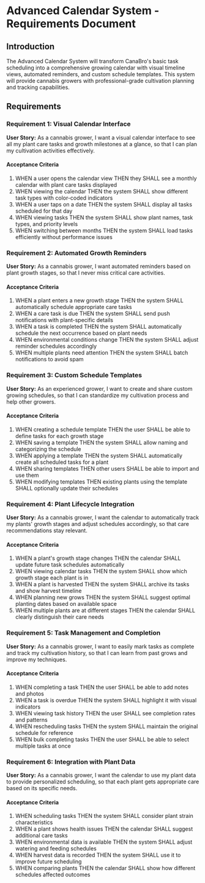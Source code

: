 # Advanced Calendar System - Requirements Document

## Introduction

The Advanced Calendar System will transform CanaBro's basic task scheduling into a comprehensive growing calendar with visual timeline views, automated reminders, and custom schedule templates. This system will provide cannabis growers with professional-grade cultivation planning and tracking capabilities.

## Requirements

### Requirement 1: Visual Calendar Interface

**User Story:** As a cannabis grower, I want a visual calendar interface to see all my plant care tasks and growth milestones at a glance, so that I can plan my cultivation activities effectively.

#### Acceptance Criteria

1. WHEN a user opens the calendar view THEN they SHALL see a monthly calendar with plant care tasks displayed
2. WHEN viewing the calendar THEN the system SHALL show different task types with color-coded indicators
3. WHEN a user taps on a date THEN the system SHALL display all tasks scheduled for that day
4. WHEN viewing tasks THEN the system SHALL show plant names, task types, and priority levels
5. WHEN switching between months THEN the system SHALL load tasks efficiently without performance issues

### Requirement 2: Automated Growth Reminders

**User Story:** As a cannabis grower, I want automated reminders based on plant growth stages, so that I never miss critical care activities.

#### Acceptance Criteria

1. WHEN a plant enters a new growth stage THEN the system SHALL automatically schedule appropriate care tasks
2. WHEN a care task is due THEN the system SHALL send push notifications with plant-specific details
3. WHEN a task is completed THEN the system SHALL automatically schedule the next occurrence based on plant needs
4. WHEN environmental conditions change THEN the system SHALL adjust reminder schedules accordingly
5. WHEN multiple plants need attention THEN the system SHALL batch notifications to avoid spam

### Requirement 3: Custom Schedule Templates

**User Story:** As an experienced grower, I want to create and share custom growing schedules, so that I can standardize my cultivation process and help other growers.

#### Acceptance Criteria

1. WHEN creating a schedule template THEN the user SHALL be able to define tasks for each growth stage
2. WHEN saving a template THEN the system SHALL allow naming and categorizing the schedule
3. WHEN applying a template THEN the system SHALL automatically create all scheduled tasks for a plant
4. WHEN sharing templates THEN other users SHALL be able to import and use them
5. WHEN modifying templates THEN existing plants using the template SHALL optionally update their schedules

### Requirement 4: Plant Lifecycle Integration

**User Story:** As a cannabis grower, I want the calendar to automatically track my plants' growth stages and adjust schedules accordingly, so that care recommendations stay relevant.

#### Acceptance Criteria

1. WHEN a plant's growth stage changes THEN the calendar SHALL update future task schedules automatically
2. WHEN viewing calendar tasks THEN the system SHALL show which growth stage each plant is in
3. WHEN a plant is harvested THEN the system SHALL archive its tasks and show harvest timeline
4. WHEN planning new grows THEN the system SHALL suggest optimal planting dates based on available space
5. WHEN multiple plants are at different stages THEN the calendar SHALL clearly distinguish their care needs

### Requirement 5: Task Management and Completion

**User Story:** As a cannabis grower, I want to easily mark tasks as complete and track my cultivation history, so that I can learn from past grows and improve my techniques.

#### Acceptance Criteria

1. WHEN completing a task THEN the user SHALL be able to add notes and photos
2. WHEN a task is overdue THEN the system SHALL highlight it with visual indicators
3. WHEN viewing task history THEN the user SHALL see completion rates and patterns
4. WHEN rescheduling tasks THEN the system SHALL maintain the original schedule for reference
5. WHEN bulk completing tasks THEN the user SHALL be able to select multiple tasks at once

### Requirement 6: Integration with Plant Data

**User Story:** As a cannabis grower, I want the calendar to use my plant data to provide personalized scheduling, so that each plant gets appropriate care based on its specific needs.

#### Acceptance Criteria

1. WHEN scheduling tasks THEN the system SHALL consider plant strain characteristics
2. WHEN a plant shows health issues THEN the calendar SHALL suggest additional care tasks
3. WHEN environmental data is available THEN the system SHALL adjust watering and feeding schedules
4. WHEN harvest data is recorded THEN the system SHALL use it to improve future scheduling
5. WHEN comparing plants THEN the calendar SHALL show how different schedules affected outcomes